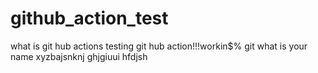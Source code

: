 # github_action_test

what is git hub actions
testing git hub action!!!workin$%
git
what is your name
xyzbajsnknj
ghjgiuui
hfdjsh
